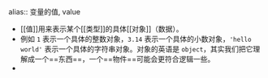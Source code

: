 alias:: 变量的值, value

- [[值]]用来表示某个[[类型]]的具体[[对象]]（数据）。
- 例如 `1` 表示一个具体的整数对象，`3.14` 表示一个具体的小数对象，`'hello world'` 表示一个具体的字符串对象。对象的英语是 `object`，其实我们把它理解成一个==东西==，一个==物件==可能会更符合逻辑一些。
-
